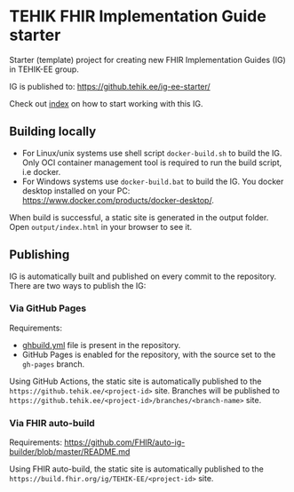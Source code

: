 # TEHIK FHIR Implementation Guide starter
  
Starter (template) project for creating new FHIR Implementation Guides (IG) in TEHIK-EE group.

IG is published to: https://github.tehik.ee/ig-ee-starter/

Check out [index](input/pagecontent/index.md) on how to start working with this IG.

## Building locally
- For Linux/unix systems use shell script `docker-build.sh` to build the IG. Only OCI container management tool is required to run the build script, i.e docker.
- For Windows systems use `docker-build.bat` to build the IG. You docker desktop installed on your PC: https://www.docker.com/products/docker-desktop/.

When build is successful, a static site is generated in the output folder. Open `output/index.html` in your browser to see it.

## Publishing
IG is automatically built and published on every commit to the repository. There are two ways to publish the IG:

### Via GitHub Pages
Requirements:
- [ghbuild.yml](.github/workflows/ghbuild.yml) file is present in the repository.
- GitHub Pages is enabled for the repository, with the source set to the `gh-pages` branch.

Using GitHub Actions, the static site is automatically published to the `https://github.tehik.ee/<project-id>` site.
Branches will be published to `https://github.tehik.ee/<project-id>/branches/<branch-name>` site. 

### Via FHIR auto-build
Requirements: https://github.com/FHIR/auto-ig-builder/blob/master/README.md 

Using FHIR auto-build, the static site is automatically published to the `https://build.fhir.org/ig/TEHIK-EE/<project-id>` site.
